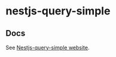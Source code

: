 # nestjs-query-simple

## Docs
See [Nestjs-query-simple website](https://nestjs-query-simple-website.vercel.app/).